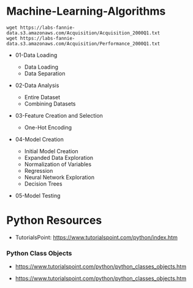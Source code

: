 # Machine-Learning-Algorithms

```
wget https://labs-fannie-data.s3.amazonaws.com/Acquisition/Acquisition_2000Q1.txt
wget https://labs-fannie-data.s3.amazonaws.com/Acquisition/Performance_2000Q1.txt
```


- 01-Data Loading
    - Data Loading
    - Data Separation

- 02-Data Analysis
    - Entire Dataset
    - Combining Datasets

- 03-Feature Creation and Selection
    - One-Hot Encoding

- 04-Model Creation
    - Initial Model Creation
    - Expanded Data Exploration
    - Normalization of Variables
    - Regression
    - Neural Network Exploration
    - Decision Trees

- 05-Model Testing



# Python Resources

- TutorialsPoint: https://www.tutorialspoint.com/python/index.htm

### Python Class Objects

- https://www.tutorialspoint.com/python/python_classes_objects.htm


- https://www.tutorialspoint.com/python/python_classes_objects.htm
